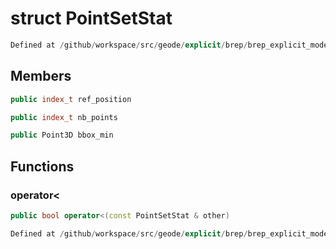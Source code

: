 # struct PointSetStat

```cpp
Defined at /github/workspace/src/geode/explicit/brep/brep_explicit_modeler.cpp#3137
```

## Members

```cpp
public index_t ref_position

```

```cpp
public index_t nb_points

```

```cpp
public Point3D bbox_min

```



## Functions

### operator<

```cpp
public bool operator<(const PointSetStat & other)
```

```cpp
Defined at /github/workspace/src/geode/explicit/brep/brep_explicit_modeler.cpp#3139
```



